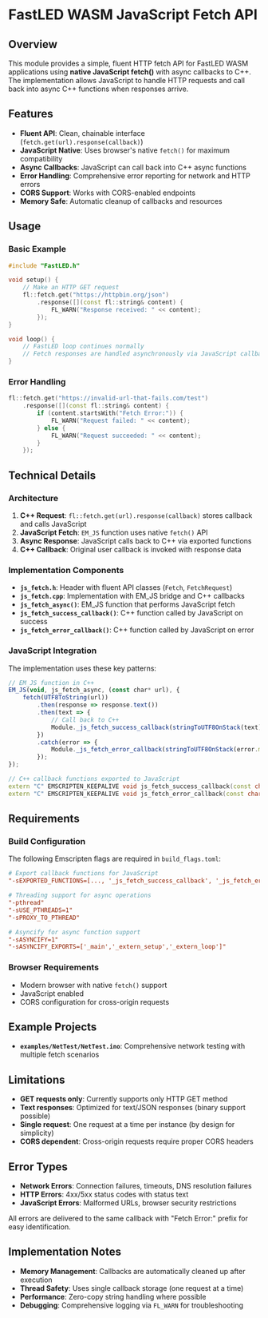 # FastLED WASM JavaScript Fetch API

## Overview

This module provides a simple, fluent HTTP fetch API for FastLED WASM applications using **native JavaScript fetch()** with async callbacks to C++. The implementation allows JavaScript to handle HTTP requests and call back into async C++ functions when responses arrive.

## Features

- **Fluent API**: Clean, chainable interface (`fetch.get(url).response(callback)`)
- **JavaScript Native**: Uses browser's native `fetch()` for maximum compatibility
- **Async Callbacks**: JavaScript can call back into C++ async functions
- **Error Handling**: Comprehensive error reporting for network and HTTP errors
- **CORS Support**: Works with CORS-enabled endpoints
- **Memory Safe**: Automatic cleanup of callbacks and resources

## Usage

### Basic Example

```cpp
#include "FastLED.h"

void setup() {
    // Make an HTTP GET request
    fl::fetch.get("https://httpbin.org/json")
        .response([](const fl::string& content) {
            FL_WARN("Response received: " << content);
        });
}

void loop() {
    // FastLED loop continues normally
    // Fetch responses are handled asynchronously via JavaScript callbacks
}
```

### Error Handling

```cpp
fl::fetch.get("https://invalid-url-that-fails.com/test")
    .response([](const fl::string& content) {
        if (content.startsWith("Fetch Error:")) {
            FL_WARN("Request failed: " << content);
        } else {
            FL_WARN("Request succeeded: " << content);
        }
    });
```

## Technical Details

### Architecture

1. **C++ Request**: `fl::fetch.get(url).response(callback)` stores callback and calls JavaScript
2. **JavaScript Fetch**: `EM_JS` function uses native `fetch()` API
3. **Async Response**: JavaScript calls back to C++ via exported functions
4. **C++ Callback**: Original user callback is invoked with response data

### Implementation Components

- **`js_fetch.h`**: Header with fluent API classes (`Fetch`, `FetchRequest`)
- **`js_fetch.cpp`**: Implementation with EM_JS bridge and C++ callbacks
- **`js_fetch_async()`**: EM_JS function that performs JavaScript fetch
- **`js_fetch_success_callback()`**: C++ function called by JavaScript on success
- **`js_fetch_error_callback()`**: C++ function called by JavaScript on error

### JavaScript Integration

The implementation uses these key patterns:

```javascript
// EM_JS function in C++
EM_JS(void, js_fetch_async, (const char* url), {
    fetch(UTF8ToString(url))
        .then(response => response.text())
        .then(text => {
            // Call back to C++
            Module._js_fetch_success_callback(stringToUTF8OnStack(text));
        })
        .catch(error => {
            Module._js_fetch_error_callback(stringToUTF8OnStack(error.message));
        });
});
```

```cpp
// C++ callback functions exported to JavaScript
extern "C" EMSCRIPTEN_KEEPALIVE void js_fetch_success_callback(const char* content);
extern "C" EMSCRIPTEN_KEEPALIVE void js_fetch_error_callback(const char* error_message);
```

## Requirements

### Build Configuration

The following Emscripten flags are required in `build_flags.toml`:

```toml
# Export callback functions for JavaScript
"-sEXPORTED_FUNCTIONS=[..., '_js_fetch_success_callback', '_js_fetch_error_callback']"

# Threading support for async operations
"-pthread"
"-sUSE_PTHREADS=1" 
"-sPROXY_TO_PTHREAD"

# Asyncify for async function support
"-sASYNCIFY=1"
"-sASYNCIFY_EXPORTS=['_main','_extern_setup','_extern_loop']"
```

### Browser Requirements

- Modern browser with native `fetch()` support
- JavaScript enabled
- CORS configuration for cross-origin requests

## Example Projects

- **`examples/NetTest/NetTest.ino`**: Comprehensive network testing with multiple fetch scenarios

## Limitations

- **GET requests only**: Currently supports only HTTP GET method
- **Text responses**: Optimized for text/JSON responses (binary support possible)
- **Single request**: One request at a time per instance (by design for simplicity)
- **CORS dependent**: Cross-origin requests require proper CORS headers

## Error Types

- **Network Errors**: Connection failures, timeouts, DNS resolution failures
- **HTTP Errors**: 4xx/5xx status codes with status text
- **JavaScript Errors**: Malformed URLs, browser security restrictions

All errors are delivered to the same callback with "Fetch Error:" prefix for easy identification.

## Implementation Notes

- **Memory Management**: Callbacks are automatically cleaned up after execution
- **Thread Safety**: Uses single callback storage (one request at a time)
- **Performance**: Zero-copy string handling where possible
- **Debugging**: Comprehensive logging via `FL_WARN` for troubleshooting 
